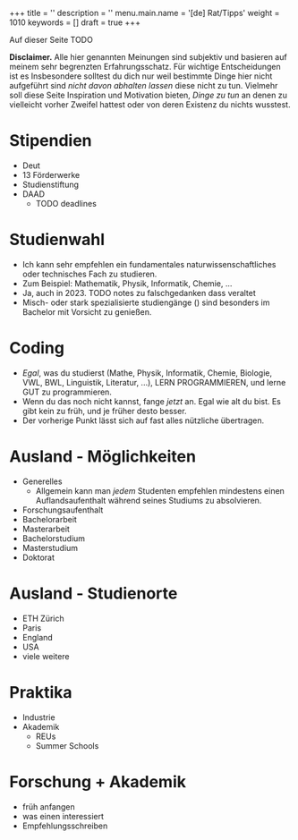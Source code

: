 +++
title = ''
description = ''
menu.main.name = '[de] Rat/Tipps'
weight = 1010
keywords = []
draft = true
+++

Auf dieser Seite TODO

**Disclaimer.** Alle hier genannten Meinungen sind subjektiv und basieren auf meinem sehr begrenzten Erfahrungsschatz. Für wichtige Entscheidungen ist es 
Insbesondere solltest du dich nur weil bestimmte Dinge hier nicht aufgeführt sind *nicht davon abhalten lassen* diese nicht zu tun.
Vielmehr soll diese Seite Inspiration und Motivation bieten, *Dinge zu tun* an denen zu vielleicht vorher Zweifel hattest oder von deren Existenz du nichts wusstest.

# Stipendien

- Deut
- 13 Förderwerke
- Studienstiftung
- DAAD
  * TODO deadlines

# Studienwahl

- Ich kann sehr empfehlen ein fundamentales naturwissenschaftliches oder technisches Fach zu studieren.
- Zum Beispiel: Mathematik, Physik, Informatik, Chemie, ...
- Ja, auch in 2023. TODO notes zu falschgedanken dass veraltet
- Misch- oder stark spezialisierte studiengänge () sind besonders im Bachelor mit Vorsicht zu genießen.

# Coding

- *Egal*, was du studierst (Mathe, Physik, Informatik, Chemie, Biologie, VWL, BWL, Linguistik, Literatur, ...), LERN PROGRAMMIEREN, und lerne GUT zu programmieren. 
- Wenn du das noch nicht kannst, fange *jetzt* an. Egal wie alt du bist. Es gibt kein zu früh, und je früher desto besser.
- Der vorherige Punkt lässt sich auf fast alles nützliche übertragen.

# Ausland - Möglichkeiten

- Generelles
  * Allgemein kann man *jedem* Studenten empfehlen mindestens einen Auflandsaufenthalt während seines Studiums zu absolvieren.
- Forschungsaufenthalt
- Bachelorarbeit
- Masterarbeit
- Bachelorstudium
- Masterstudium
- Doktorat

# Ausland - Studienorte

- ETH Zürich
- Paris
- England
- USA
- viele weitere

# Praktika

- Industrie
- Akademik
  * REUs
  * Summer Schools

# Forschung + Akademik

- früh anfangen
- was einen interessiert
- Empfehlungsschreiben
